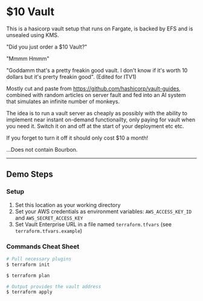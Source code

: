 # $10 Vault

This is a hasicorp vault setup that runs on Fargate, is backed by EFS and is unsealed using KMS.

"Did you just order a $10 Vault?"

"Mmmm Hmmm"

"Goddamm that's a pretty freakin good vault. I don't know if it's worth 10 dollars but it's prerty freakin good". (Edited for ITV1)

Mostly cut and paste from https://github.com/hashicorp/vault-guides, combined with random articles on server fault and fed into an AI system that simulates an infinite number of monkeys.

The idea is to run a vault server as cheaply as possibly with the ability to implement near instant on-demand functionailty, only paying for vault when you need it. Switch it on and off at the start of your deployment etc etc.

If you forget to turn it off it should only cost $10 a month!

...Does not contain Bourbon.


---

## Demo Steps

### Setup

1. Set this location as your working directory
1. Set your AWS credentials as environment variables: `AWS_ACCESS_KEY_ID` and `AWS_SECRET_ACCESS_KEY`
1. Set Vault Enterprise URL in a file named `terraform.tfvars` (see `terraform.tfvars.example`)

### Commands Cheat Sheet

```bash
# Pull necessary plugins
$ terraform init

$ terraform plan

# Output provides the vault address
$ terraform apply
```
